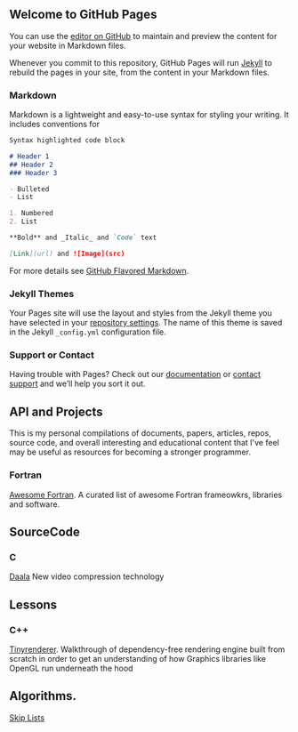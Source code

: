## Welcome to GitHub Pages

You can use the [editor on GitHub](https://github.com/cybaca89/useful-resources/edit/master/README.md) to maintain and preview the content for your website in Markdown files.

Whenever you commit to this repository, GitHub Pages will run [Jekyll](https://jekyllrb.com/) to rebuild the pages in your site, from the content in your Markdown files.

### Markdown

Markdown is a lightweight and easy-to-use syntax for styling your writing. It includes conventions for

```markdown
Syntax highlighted code block

# Header 1
## Header 2
### Header 3

- Bulleted
- List

1. Numbered
2. List

**Bold** and _Italic_ and `Code` text

[Link](url) and ![Image](src)
```

For more details see [GitHub Flavored Markdown](https://guides.github.com/features/mastering-markdown/).

### Jekyll Themes

Your Pages site will use the layout and styles from the Jekyll theme you have selected in your [repository settings](https://github.com/cybaca89/useful-resources/settings). The name of this theme is saved in the Jekyll `_config.yml` configuration file.

### Support or Contact

Having trouble with Pages? Check out our [documentation](https://help.github.com/categories/github-pages-basics/) or [contact support](https://github.com/contact) and we’ll help you sort it out.

## API and Projects
This is my personal compilations of documents, papers, articles, repos, source code, and overall interesting and educational content that I've feel may be useful as resources for becoming a stronger programmer.

### Fortran
[Awesome Fortran](https://github.com/rabbiabram/awesome-fortran). A curated list of awesome Fortran frameowkrs, libraries and software.


## SourceCode

### C
[Daala](https://github.com/xiph/daala) New video compression technology

## Lessons

### C++
[Tinyrenderer](https://github.com/ssloy/tinyrenderer/wiki). Walkthrough of dependency-free rendering engine built from scratch in order to get an understanding of how Graphics libraries like OpenGL run underneath the hood

## Algorithms.

[Skip Lists](http://ticki.github.io/blog/skip-lists-done-right/)
